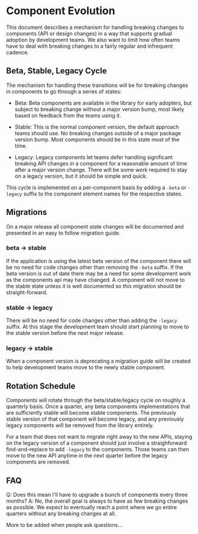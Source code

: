 # Component Evolution

This document describes a mechanism for handling breaking changes to components (API or design
changes) in a way that supports gradual adoption by development teams. We also want to limit how
often teams have to deal with breaking changes to a fairly regular and infrequent cadence.

## Beta, Stable, Legacy Cycle

The mechanism for handling these transitions will be for breaking changes in components to go through
a series of states:

- Beta: Beta components are available in the library for early adopters, but subject to breaking
  change without a major version bump, most likely based on feedback from the teams using it.

- Stable: This is the normal component version, the default approach teams should use. No breaking
  changes outside of a major package version bump. Most components should be in this state most of the
  time.

- Legacy: Legacy components let teams defer handling significant breaking API changes in a
  component for a reasonable amount of time after a major version change. There will be some work
  required to stay on a legacy version, but it should be simple and quick.

This cycle is implemented on a per-component basis by adding a `-beta` or `-legacy` suffix to
the component element names for the respective states.

## Migrations

On a major release all component state changes will be documented and presented in an easy to follow migration guide.

### beta → stable

If the application is using the latest beta version of the component there will be no need for code
changes other than removing the `-beta` suffix. If the beta version is out of date there may be a
need for some development work as the components api may have changed. A component will not move to
the stable state unless it is well documented so this migration should be straight-forward.

### stable → legacy

There will be no need for code changes other than adding the `-legacy` suffix. At this stage the
development team should start planning to move to the stable version before the next major release.

### legacy → stable

When a component version is deprecating a migration guide will be created to help development teams
move to the newly stable component.

## Rotation Schedule

Components will rotate through the beta/stable/legacy cycle on roughly a quarterly basis.
Once a quarter, any beta components implementations that are sufficiently stable will become
stable components. The previously stable version of that component will become legacy,
and any previously legacy components will be removed from the library entirely.

For a team that does not want to migrate right away to the new APIs, staying on the legacy
version of a component should just involve a straighforward find-and-replace to add `-legacy` to
the components. Those teams can then move to the new API anytime in the next quarter before the
legacy components are removed.

## FAQ

Q: Does this mean I'll have to upgrade a bunch of components every three months?
A: No, the overall goal is always to have as few breaking changes as possible. We expect to
eventually reach a point where we go entire quarters without any breaking changes at all.

More to be added when people ask questions...
